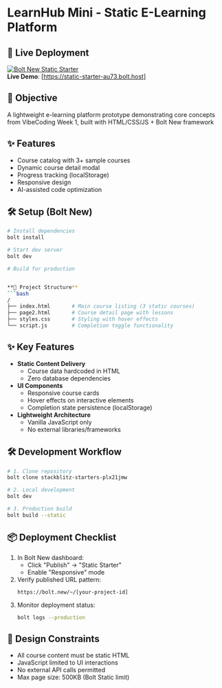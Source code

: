 # LearnHub Mini - Static E-Learning Platform

## 🚀 Live Deployment
[![Bolt New Static Starter](https://img.shields.io/badge/Bolt-Static_Starter-blue)](https://bolt.new)  
**Live Demo**: [https://static-starter-au73.bolt.host]

## 🎯 Objective  
A lightweight e-learning platform prototype demonstrating core concepts from VibeCoding Week 1, built with HTML/CSS/JS + Bolt New framework

## ✨ Features  
- Course catalog with 3+ sample courses  
- Dynamic course detail modal  
- Progress tracking (localStorage)  
- Responsive design  
- AI-assisted code optimization  

## 🛠️ Setup (Bolt New)  
```bash
# Install dependencies
bolt install

# Start dev server
bolt dev

# Build for production


**📂 Project Structure**
```bash
/
├── index.html       # Main course listing (3 static courses)
├── page2.html       # Course detail page with lessons
├── styles.css       # Styling with hover effects
└── script.js        # Completion toggle functionality
```

## ✨ Key Features
- **Static Content Delivery**
  - Course data hardcoded in HTML
  - Zero database dependencies
- **UI Components**
  - Responsive course cards
  - Hover effects on interactive elements
  - Completion state persistence (localStorage)
- **Lightweight Architecture**
  - Vanilla JavaScript only
  - No external libraries/frameworks

## 🛠️ Development Workflow
```bash
# 1. Clone repository
bolt clone stackblitz-starters-plx21jmw

# 2. Local development
bolt dev

# 3. Production build
bolt build --static
```

## 📦 Deployment Checklist
1. In Bolt New dashboard:
   - Click "Publish" → "Static Starter"
   - Enable "Responsive" mode
2. Verify published URL pattern:
   ```text
   https://bolt.new/~/[your-project-id]
   ```
3. Monitor deployment status:
   ```bash
   bolt logs --production
   ```

## 🎯 Design Constraints
- All course content must be static HTML
- JavaScript limited to UI interactions
- No external API calls permitted
- Max page size: 500KB (Bolt Static limit)
